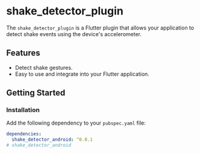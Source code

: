 # shake_detector_plugin

The `shake_detector_plugin` is a Flutter plugin that allows your application to detect shake events using the device's accelerometer.

## Features

- Detect shake gestures.
- Easy to use and integrate into your Flutter application.

## Getting Started

### Installation

Add the following dependency to your `pubspec.yaml` file:

```yaml
dependencies:
  shake_detector_android: ^0.0.1
# shake_detector_android
